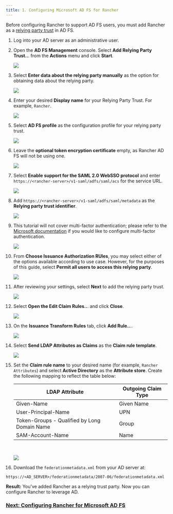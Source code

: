 ```yaml
---
title: 1. Configuring Microsoft AD FS for Rancher
---
```


Before configuring Rancher to support AD FS users, you must add Rancher as a [relying party trust](https://docs.microsoft.com/en-us/windows-server/identity/ad-fs/technical-reference/understanding-key-ad-fs-concepts) in AD FS.

1. Log into your AD server as an administrative user.

1. Open the **AD FS Management** console. Select **Add Relying Party Trust..**. from the **Actions** menu and click **Start**.

    ![](/img/adfs/adfs-overview.png)

1. Select **Enter data about the relying party manually** as the option for obtaining data about the relying party.

    ![](/img/adfs/adfs-add-rpt-2.png)

1. Enter your desired **Display name** for your Relying Party Trust. For example, `Rancher`.

    ![](/img/adfs/adfs-add-rpt-3.png)

1. Select **AD FS profile** as the configuration profile for your relying party trust.

    ![](/img/adfs/adfs-add-rpt-4.png)

1. Leave the **optional token encryption certificate** empty, as Rancher AD FS will not be using one.

    ![](/img/adfs/adfs-add-rpt-5.png)

1. Select **Enable support for the SAML 2.0 WebSSO protocol**
  and enter `https://<rancher-server>/v1-saml/adfs/saml/acs` for the service URL.

    ![](/img/adfs/adfs-add-rpt-6.png)

1. Add `https://<rancher-server>/v1-saml/adfs/saml/metadata` as the **Relying party trust identifier**.

    ![](/img/adfs/adfs-add-rpt-7.png)

1. This tutorial will not cover multi-factor authentication; please refer to the [Microsoft documentation](https://docs.microsoft.com/en-us/windows-server/identity/ad-fs/operations/configure-additional-authentication-methods-for-ad-fs) if you would like to configure multi-factor authentication.

    ![](/img/adfs/adfs-add-rpt-8.png)

1. From **Choose Issuance Authorization RUles**, you may select either of the options available according to use case. However, for the purposes of this guide, select **Permit all users to access this relying party**.

    ![](/img/adfs/adfs-add-rpt-9.png)

1. After reviewing your settings, select **Next** to add the relying party trust.

    ![](/img/adfs/adfs-add-rpt-10.png)


1. Select **Open the Edit Claim Rules..**. and click **Close**.

    ![](/img/adfs/adfs-add-rpt-11.png)

1. On the **Issuance Transform Rules** tab, click **Add Rule..**..

    ![](/img/adfs/adfs-edit-cr.png)

1. Select **Send LDAP Attributes as Claims** as the **Claim rule template**.

    ![](/img/adfs/adfs-add-tcr-1.png)

1. Set the **Claim rule name** to your desired name (for example, `Rancher Attributes`) and select **Active Directory** as the **Attribute store**. Create the following mapping to reflect the table below:

    | LDAP Attribute                               | Outgoing Claim Type |
    | -------------------------------------------- | ------------------- |
    | Given-Name                                   | Given Name          |
    | User-Principal-Name                          | UPN                 |
    | Token-Groups - Qualified by Long Domain Name | Group               |
    | SAM-Account-Name                             | Name                |
    <br/>

    ![](/img/adfs/adfs-add-tcr-2.png)

1. Download the `federationmetadata.xml` from your AD server at:
```
https://<AD_SERVER>/federationmetadata/2007-06/federationmetadata.xml
```

**Result:** You've added Rancher as a relying trust party. Now you can configure Rancher to leverage AD.

### [Next: Configuring Rancher for Microsoft AD FS](configure-rancher-for-ms-adfs.md)
